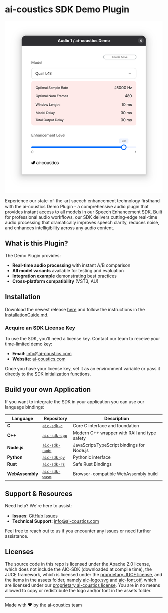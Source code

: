 # ai-coustics SDK Demo Plugin

<div align="center">
    <img src="assets/screenshot.png" alt="Plugin Screenshot" width="600">
</div>

Experience our state-of-the-art speech enhancement technology firsthand with the ai-coustics Demo Plugin - a comprehensive audio plugin that provides instant access to all models in our Speech Enhancement SDK. Built for professional audio workflows, our SDK delivers cutting-edge real-time audio processing that dramatically improves speech clarity, reduces noise, and enhances intelligibility across any audio content.

## What is this Plugin?

The Demo Plugin provides:
- **Real-time audio processing** with instant A/B comparison
- **All model variants** available for testing and evaluation
- **Integration example** demonstrating best practices
- **Cross-platform compatibility** (VST3, AU)

## Installation

Download the newest release [here](https://github.com/ai-coustics/aic-sdk-plugin/releases) and follow the instructions in the [InstallationGuide.md](release/InstallationGuide.md).

### Acquire an SDK License Key

To use the SDK, you'll need a license key. Contact our team to receive your time-limited demo key:

- **Email**: [info@ai-coustics.com](mailto:info@ai-coustics.com)
- **Website**: [ai-coustics.com](https://ai-coustics.com)

Once you have your license key, set it as an environment variable or pass it directly to the SDK initialization functions.

## Build your own Application

If you want to integrate the SDK in your application you can use our language bindings:

| Language | Repository | Description |
|----------|------------|-------------|
| **C** | [`aic-sdk-c`](https://github.com/ai-coustics/aic-sdk-c) | Core C interface and foundation |
| **C++** | [`aic-sdk-cpp`](https://github.com/ai-coustics/aic-sdk-cpp) | Modern C++ wrapper with RAII and type safety |
| **Node.js** | [`aic-sdk-node`](https://github.com/ai-coustics/aic-sdk-node) | JavaScript/TypeScript bindings for Node.js |
| **Python** | [`aic-sdk-py`](https://github.com/ai-coustics/aic-sdk-py) | Pythonic interface |
| **Rust** | [`aic-sdk-rs`](https://github.com/ai-coustics/aic-sdk-rs) | Safe Rust Bindings |
| **WebAssembly** | [`aic-sdk-wasm`](https://github.com/ai-coustics/aic-sdk-wasm) | Browser-compatible WebAssembly build |

## Support & Resources

Need help? We're here to assist:

- **Issues**: [GitHub Issues](https://github.com/ai-coustics/aic-sdk-plugin/issues)
- **Technical Support**: [info@ai-coustics.com](mailto:info@ai-coustics.com)

Feel free to reach out to us if you encounter any issues or need further assistance.

## Licenses

The source code in this repo is licensed under the Apache 2.0 license, which does not include the AIC-SDK (downloaded at compile time), the JUCE framework, which is licensed under the [proprietary JUCE license](https://juce.com/legal/juce-7-license/), and the items in the assets folder, namely [aic-logo.svg](assets/aic_logo.svg) and [aic-font.otf](assets/aic_font.otf), which are licensed under our [proprietary ai-coustics license](LICENSE.AIC-SDK). You are in no means allowed to copy or redistribute the logo and/or font in the assets folder.

---

Made with ❤️ by the ai-coustics team
